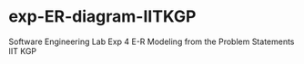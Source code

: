 # exp-ER-diagram-IITKGP
Software Engineering Lab Exp 4 E-R Modeling from the Problem Statements IIT KGP

